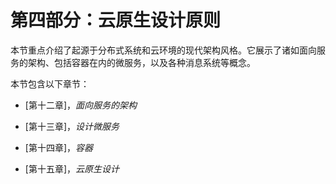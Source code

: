 # 第四部分：云原生设计原则

本节重点介绍了起源于分布式系统和云环境的现代架构风格。它展示了诸如面向服务的架构、包括容器在内的微服务，以及各种消息系统等概念。

本节包含以下章节：

+   [第十二章]，*面向服务的架构*

+   [第十三章]，*设计微服务*

+   [第十四章]，*容器*

+   [第十五章]，*云原生设计*
